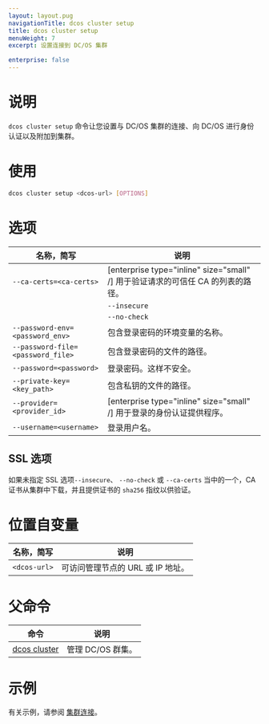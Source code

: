 ```yaml
---
layout: layout.pug
navigationTitle: dcos cluster setup
title: dcos cluster setup
menuWeight: 7
excerpt: 设置连接到 DC/OS 集群

enterprise: false
---
```


# 说明
`dcos cluster setup` 命令让您设置与 DC/OS 集群的连接、向 DC/OS 进行身份认证以及附加到集群。

# 使用

```bash
dcos cluster setup <dcos-url> [OPTIONS]
```

# 选项

| 名称，简写 | 说明 |
|---------|-------------|
| `--ca-certs=<ca-certs>` | [enterprise type="inline" size="small" /] 用于验证请求的可信任 CA 的列表的路径。|
| | `--insecure` | 允许请求绕过 SSL 证书验证。类似于 `dcos config set core.ssl_verify=False`| |
| | `--no-check` | [enterprise type="inline" size="small" /] 请勿检查从集群下载的 CA 证书。这样不安全。 |
| `--password-env=<password_env>` | 包含登录密码的环境变量的名称。|
| `--password-file=<password_file>` | 包含登录密码的文件的路径。|
| `--password=<password>` | 登录密码。这样不安全。 |
| `--private-key=<key_path>` | 包含私钥的文件的路径。|
| `--provider=<provider_id>` | [enterprise type="inline" size="small" /] 用于登录的身份认证提供程序。 |
| `--username=<username>` | 登录用户名。|

## SSL 选项

如果未指定 SSL 选项`--insecure`、 `--no-check` 或 `--ca-certs` 当中的一个，CA 证书从集群中下载，并且提供证书的 `sha256` 指纹以供验证。

# 位置自变量

| 名称，简写 | 说明 |
|---------|-------------|
| `<dcos-url>` | 可访问管理节点的 URL 或 IP 地址。 |


# 父命令

| 命令 | 说明 |
|---------|-------------|
|  [dcos cluster](/cn/1.11/cli/command-reference/dcos-cluster/) | 管理 DC/OS 群集。 |

# 示例
有关示例，请参阅 [集群连接](/cn/1.11/administering-clusters/multiple-clusters/cluster-connections/)。
